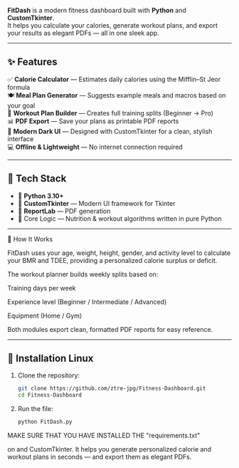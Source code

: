 

**FitDash** is a modern fitness dashboard built with **Python** and **CustomTkinter**.  
It helps you calculate your calories, generate workout plans, and export your results as elegant PDFs — all in one sleek app.

---

## ✨ Features

✅ **Calorie Calculator** — Estimates daily calories using the Mifflin–St Jeor formula  
🍽️ **Meal Plan Generator** — Suggests example meals and macros based on your goal  
💪 **Workout Plan Builder** — Creates full training splits (Beginner → Pro)  
📊 **PDF Export** — Save your plans as printable PDF reports  
🌙 **Modern Dark UI** — Designed with CustomTkinter for a clean, stylish interface  
💻 **Offline & Lightweight** — No internet connection required  

---

## 🧰 Tech Stack

- 🐍 **Python 3.10+**
- 🎨 **CustomTkinter** — Modern UI framework for Tkinter  
- 📄 **ReportLab** — PDF generation  
- 💪 Core Logic — Nutrition & workout algorithms written in pure Python  

---

🧠 How It Works

FitDash uses your age, weight, height, gender, and activity level
to calculate your BMR and TDEE, providing a personalized calorie surplus or deficit.

The workout planner builds weekly splits based on:

Training days per week

Experience level (Beginner / Intermediate / Advanced)

Equipment (Home / Gym)

Both modules export clean, formatted PDF reports for easy reference.

---

## 🚀 Installation Linux

1. Clone the repository:
   ```bash
   git clone https://github.com/ztre-jpg/Fitness-Dashboard.git
   cd Fitness-Dashboard

2. Run the file:
   ```bash
   python FitDash.py

MAKE SURE THAT YOU HAVE INSTALLED THE "requirements.txt"

on and CustomTkinter. It helps you generate personalized calorie and workout plans in seconds — and export them as elegant PDFs.
